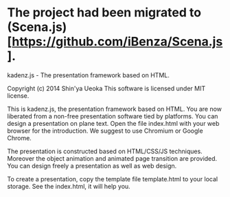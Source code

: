 # The project had been migrated to (Scena.js)[https://github.com/iBenza/Scena.js].

kadenz.js - The presentation framework based on HTML.

Copyright (c) 2014 Shin'ya Ueoka
This software is licensed under MIT license.

This is kadenz.js, the presentation framework based on HTML.  You are now
liberated from a non-free presentation software tied by platforms.  You can
design a presentation on plane text.  Open the file index.html with your web
browser for the introduction.  We suggest to use Chromium or Google Chrome.

The presentation is constructed based on HTML/CSS/JS techniques.  Moreover the
object animation and animated page transition are provided.  You can design
freely a presentation as well as web design.

To create a presentation, copy the template file template.html to your local
storage.  See the index.html, it will help you.

